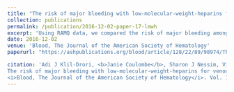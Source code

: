 ```yaml
---
title: "The risk of major bleeding with low-molecular-weight-heparins for venous thromboembolism in dialysis patients: the Q-VTE Study"
collection: publications
permalink: /publication/2016-12-02-paper-17-lmwh
excerpt: 'Using RAMQ data, we compared the risk of major bleeding among dialysis patients with VTE, between those using low molecular weight heparing as compared to vitamin K antoganists.'
date: 2016-12-02
venue: 'Blood, The Journal of the American Society of Hematology'
paperurl: "https://ashpublications.org/blood/article/128/22/89/98974/The-Risk-of-Major-Bleeding-with-Low-Molecular"

citation: 'Adi J Klil-Drori, <b>Janie Coulombe</b>, Sharon J Nessim, Vicky Tagalakis (2016). &quot;
The risk of major bleeding with low-molecular-weight-heparins for venous thromboembolism in dialysis patients: the Q-VTE Study &quot; 
<i>Blood, The Journal of the American Society of Hematology</i>. Vol. 128 (22), p. 89.'
---
```

